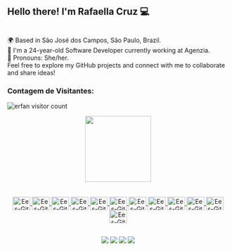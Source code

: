 ## Hello there! I'm Rafaella Cruz 💻

<br>

 <div align="start">
🌍 Based in São José dos Campos, São Paulo, Brazil.
 <br/>
🚀 I'm a 24-year-old Software Developer currently working at Agenzia.
 <br/>
🌟 Pronouns: She/her.
 <br/>
Feel free to explore my GitHub projects and connect with me to collaborate and share ideas! 
 </div>


### Contagem de Visitantes:
<img src="https://profile-counter.glitch.me/{arafaellacruz}/count.svg" alt="erfan visitor count" /></p>

<div align="center">
  <a href="https://github.com/arafaellacruz">
<!-- <img height="150em" src="https://github-readme-stats.vercel.app/api?username=arafaellacruz&show_icons=true&theme=radical"/> -->
  <img height="150em" src="https://github-readme-stats.vercel.app/api/top-langs/?username=arafaellacruz&layout=compact&langs_count=7&theme=radical"/>
</div>

<br>
<br>
 
<div align="center">
 <img align="center" alt="Ees-Git" height="30" width="40" src="https://cdn.jsdelivr.net/gh/devicons/devicon/icons/git/git-original.svg" />
 <img align="center" alt="Ees-Git" height="30" width="40" src="https://cdn.jsdelivr.net/gh/devicons/devicon/icons/java/java-original.svg" />
 <img align="center" alt="Ees-Git" height="30" width="40" src="https://cdn.jsdelivr.net/gh/devicons/devicon/icons/mysql/mysql-original.svg" />
 <img align="center" alt="Ees-Git" height="30" width="40" src="https://cdn.jsdelivr.net/gh/devicons/devicon/icons/spring/spring-original.svg" />
 <img align="center" alt="Ees-Git" height="30" width="40" src="https://cdn.jsdelivr.net/gh/devicons/devicon/icons/react/react-original.svg" />
 <img align="center" alt="Ees-Git" height="30" width="40" src="https://cdn.jsdelivr.net/gh/devicons/devicon/icons/javascript/javascript-original.svg" />
 <img align="center" alt="Ees-Git" height="30" width="40" src="https://cdn.jsdelivr.net/gh/devicons/devicon/icons/html5/html5-original.svg" />
 <img align="center" alt="Ees-Git" height="30" width="40" src="https://cdn.jsdelivr.net/gh/devicons/devicon/icons/css3/css3-original.svg" />
 <img align="center" alt="Ees-Git" height="30" width="40" src="https://cdn.jsdelivr.net/gh/devicons/devicon/icons/typescript/typescript-original.svg" />
 <img align="center" alt="Ees-Git" height="30" width="40" src="https://cdn.jsdelivr.net/gh/devicons/devicon/icons/python/python-original.svg" />
 <img align="center" alt="Ees-Git" height="30" width="40" src="https://cdn.jsdelivr.net/gh/devicons/devicon/icons/go/go-original.svg" />
 <img align="center" alt="Ees-Git" height="30" width="40" src="https://cdn.jsdelivr.net/gh/devicons/devicon/icons/docker/docker-original.svg" />
   </div>
   
  ##
 
<div align="center">
  <a href="https://www.facebook.com/rafaella.leticia.cruz" target="_blank"><img src="https://img.shields.io/badge/-Facebook-%230077B5?style=for-the-badge&logo=facebook&logoColor=white"></a>
  <a href="https://www.instagram.com/arafaellacruz" target="_blank"><img src="https://img.shields.io/badge/-Instagram-%23E4405F?style=for-the-badge&logo=instagram&logoColor=white"></a>
  <a href="mailto:rafaella.leticiaa@gmail.com" target="_blank"><img src="https://img.shields.io/badge/-Gmail-%e84393?style=for-the-badge&logo=gmail&logoColor=white"></a>
  <a href="https://www.linkedin.com/in/rafaella-cruz1999" target="_blank"><img src="https://img.shields.io/badge/-LinkedIn-%230077B5?style=for-the-badge&logo=linkedin&logoColor=white"></a>
</div>


